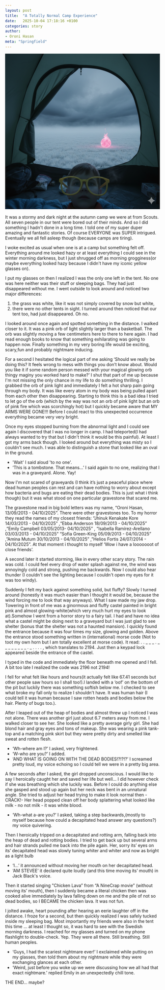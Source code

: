 ```yaml
---
layout: post
title:  "A Totally Normal Camp Experience"
date:   2025-10-04 17:18:16 +0100
categories: story
author:
- Oroni Hasan
meta: "Springfield"
---
```


![A Totally Normal Camp Experience](/assets/img_3984.png)

It was a stormy and dark night at the autumn camp we were at from Scouts. All seven people in our tent were bored out of their minds. And so I did something I hadn't done in a long time. I told one of my super duper amazing and fantastic stories. Of course EVERYONE was SUPER intrigued.
Eventually we all fell asleep though (because camps are tiring).

I woke excited as usual when one is at a camp but something felt off. Everything around me looked hazy or at least everything I could see in the winter morning darkness, but I just shrugged off as morning grogginess(or maybe everything looked hazy because I didn't have my iconic yellow glasses on).

I put my glasses on then I realized I was the only one left in the tent. No one was here neither was their stuff or sleeping bags. They had just disappeared without me. I went outside to look around and noticed two major differences:

1. the grass was white, like it was not simply covered by snow but white,
2. there were no other tents in sight. I turned around then noticed that our tent too, had just disappeared. Oh no.

I looked around once again and spotted something in the distance. I walked closer to it. It was a pink orb of light slightly larger than a basketball. The orb was slightly moving a few centimeters here to there to here again. I had read enough books to know that something exhilarating was going to happen now. Finally something in my very boring life would be exciting, scary,fun and probably nightmare inducing.

For a second I hesitated the logical part of me asking ‘Should we really be doing this? It feels wrong to mess with things you don’t know about. Would you like it if some random person messed with your magical glowing orb thingy maginy you worked hard to make?’ I shut that part of me up because I'm not missing the only chance in my life to do something thrilling. I grabbed the orb of pink light and immediately I felt a hot sharp pain going through my body. It was like every atom in my body was being pulled apart from each other then disappearing. Starting to think this is a bad idea I tried to let go of the orb (which by the way was not an orb of pink light but an orb of pink fire which was scorchingly hot) but I quickly became aware that MY ARMS WERE GONE!!! Before I could react to this unexpected occurrence everything became very very bright.

Once my eyes stopped burning from the abnormal light and I could see again I discovered that I was no longer in camp. I had teleported(I had always wanted to try that but I didn't think it would be this painful). At least I got my arms back though. I looked around but everything was misty so I couldn't see much. I was able to distinguish a stone that looked like an oval in the ground.

   - 'Wait' I said aloud 'to no one'.
   - ‘This is a tombstone. That means…’ I said again to no one, realizing that I was in a graveyard. Alone. Yay!

Now I'm not scared of graveyards (I think it’s just a peaceful place where dead human peoples can rest and can have nothing to worry about except how bacteria and bugs are eating their dead bodies. This is just what i think though) but it was what stood on one particular gravestone that scared me.

The gravestone read in big bold letters was my name, “Oroni Hasan, 13/09/2013 - 04/10/2025”. There were other gravestones too. To my horror they read the names of my closest friends: “Jhinuk Kenakate Kore 14/03/2013 - 04/10/2025” ,“Ebba Anderson 18/09/2013 - 04/10/2025” ,“Emily Campbell 03/05/2013- 04/10/2025” , “Isabella Ramírez-Arellano 03/03/2013 - 04/10/2025” “Sofia Green-King 05/09/2013 - 04/10/2025” ,”Amina Mutum 30/10/2013 - 04/10/2025” ,”Helios Fortis 24/07/2014 - 04/10/2025”. At that moment i thought to myself ‘Wow i have a looooooot of close friends’.

A second later it started storming, like in every other scary story. The rain was cold. I could feel every drop of water splash against me, the wind was annoyingly cold and strong, pushing me backwards. Now I could also hear thunder (I couldn't see the lighting because I couldn't open my eyes for it was too windy).

Suddenly I felt my back against something solid, but fluffy? Slowly I turned around (honestly it was much easier than I thought it would be, because the wind forcing me to look that way anyways). What I saw made my jaw drop. Towering in front of me was a ginormous and fluffy castel painted in bright pink and almost glowing-white(which very much hurt my eyes to look at).Somehow I went from a horror story to a fairy tail. I had and have no idea what a castel might be doing next to a graveyard but I was just glad to see shelter (bonus that the shelter was not a haunted mansion). I quickly found the entrance because it was four times my size, glowing and golden. Above the entrance stood something written in (international) morse code (Not to toot my own horn but I am totally excellent at morse code). It read: . . _ _ _    . _ _ _ _   _ _ _ _ .   _ . . . . , which translates to 2194. Just then a keypad lock appeared beside the entrance of the castel.

I typed in the code and immediately the floor beneath me opened and I fell. A bit too late I realized the code was 2196 not 2194!

I fell for what felt like hours and hours(it actually felt like 67.41 seconds but other people saw hours so I shall too!).I landed with a ‘oof’ on the bottom of the pit but luckily there was something softish below me. I checked to see what broke my fall only to realize I shouldn't have. It was human hair (I could tell it was human because I saw rotten heads and bodies below the hair. Plenty of bugs too.).

After I leaped out of the heap of bodies and almost threw up I noticed I was not alone. There was another girl just about 6.7 meters away from me. I walked closer to see her. She looked like a pretty average girly girl. She had blond hair and gray eyes and tons of makeup. She was wearing a pink tank-top and a matching pink skirt but they were pretty dirty and smelled like sweat and rotten flesh.

 - ‘Wh-where am I?’ I asked, very frightened.
 - ‘W-who are you?’ I added.
 - ‘AND WHAT IS GOING ON WITH THE DEAD BODIES!?!?!?’ I screamed pretty loud, my voice echoing so I could tell we were in a pretty big area.

A few seconds after I asked, the girl dropped unconscious. I would like to say I heroically caught her and saved her life but well… I did however check if she was breathing which she luckily was. Before I could do anything else she gasped and stood up again but her neck was bent in an unnatural angle. She tried to adjust her head trying to make it look normal then - CRACK!- Her head popped clean off her body splattering what looked like milk - no not milk - it was white blood.

 - ‘Wh-what a-are you?’ I asked, taking a step backwards,(mostly to myself because how could a decapitated head answer any questions?) my voice quivering.

Then I heroically tripped on a decapitated and rotting arm, falling back into the heap of dead and rotting bodies. I tried to get back up but several arms and hair strands pulled me back into the pile again.
Her, sorry its’ eyes on its’ decapitated head was slowly tuning whiter and whiter and now as bright as a light bulb

 - ‘I…’ it announced without moving her mouth on her decapitated head.
 - ‘AM STEVEE’ it declared quite loudly (and this time moving its’ mouth) in Jack Black's voice.

Then it started singing "Chicken Lava” from “A NineCrap movie” (without moving its’ mouth), then I suddenly became a literal chicken then was cooked alive immediately by lava falling down on me and the pile of not so dead bodies, so I BECAME the chicken lava. It was not fun.

I jolted awake, heart pounding after hearing an eerie laughter off in the distance. I froze for a second, but then quickly realized I was safely tucked inside my sleeping bag. Most importantly my friends were also in the tent this time … at least I thought so, it was hard to see with the Swedish morning darkness. I reached for my glasses and turned on my phone flashlight to double-check. Yep. They were all there. Still breathing. Still human peoples.

 - ‘Guys, I had the scariest nightmare ever!’ I exclaimed while putting on my glasses, then told them about my nightmare while they were exchanging glances at each other.
 - ‘Weird, just before you woke up we were discussing how we all had that exact nightmare.’ replied Emily in an unexpectedly chill tone.

THE END… maybe?
